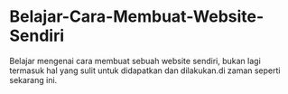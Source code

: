 # Belajar-Cara-Membuat-Website-Sendiri
Belajar mengenai cara membuat sebuah website sendiri, bukan lagi termasuk hal yang sulit untuk didapatkan dan dilakukan.di zaman seperti sekarang ini.
